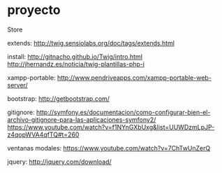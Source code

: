 # proyecto
Store

extends: 
http://twig.sensiolabs.org/doc/tags/extends.html

install:
http://gitnacho.github.io/Twig/intro.html
http://jhernandz.es/noticia/twig-plantillas-php-i

xampp-portable:
http://www.pendriveapps.com/xampp-portable-web-server/

bootstrap:
http://getbootstrap.com/

gitignore:
http://symfony.es/documentacion/como-configurar-bien-el-archivo-gitignore-para-las-aplicaciones-symfony2/
https://www.youtube.com/watch?v=f1NYnGXbUxg&list=UUWDzmLpJP-z4qopWVA4qfTQ#t=260

ventanas modales:
https://www.youtube.com/watch?v=7ChTwUnZerQ

jquery:
http://jquery.com/download/